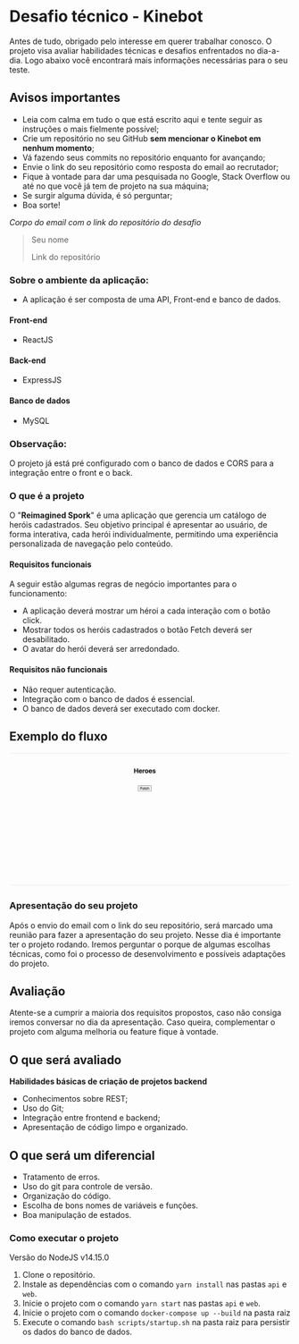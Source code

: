 # Desafio técnico - Kinebot

Antes de tudo, obrigado pelo interesse em querer trabalhar conosco. O projeto visa avaliar habilidades técnicas e desafios enfrentados no dia-a-dia.
Logo abaixo você encontrará mais informações necessárias para o seu teste.

## Avisos importantes

- Leia com calma em tudo o que está escrito aqui e tente seguir as instruções o mais fielmente possível;
- Crie um repositório no seu GitHub **sem mencionar o Kinebot em nenhum momento**;
- Vá fazendo seus commits no repositório enquanto for avançando;
- Envie o link do seu repositório como resposta do email ao recrutador;
- Fique à vontade para dar uma pesquisada no Google, Stack Overflow ou até no que você já tem de projeto na sua máquina;
- Se surgir alguma dúvida, é só perguntar;
- Boa sorte!

_Corpo do email com o link do repositório do desafio_

> Seu nome
>
> Link do repositório

### Sobre o ambiente da aplicação:

- A aplicação é ser composta de uma API, Front-end e banco de dados.

#### Front-end

- ReactJS

#### Back-end

- ExpressJS

#### Banco de dados

- MySQL

### Observação:

O projeto já está pré configurado com o banco de dados e CORS para a integração entre o front e o back.

### O que é a projeto

O "**Reimagined Spork**" é uma aplicação que gerencia um catálogo de heróis cadastrados. Seu objetivo principal é apresentar ao usuário, de forma interativa, cada herói individualmente, permitindo uma experiência personalizada de navegação pelo conteúdo.

#### Requisitos funcionais

A seguir estão algumas regras de negócio importantes para o funcionamento:

- A aplicação deverá mostrar um héroi a cada interação com o botão click.
- Mostrar todos os heróis cadastrados o botão Fetch deverá ser desabilitado.
- O avatar do herói deverá ser arredondado.

#### Requisitos não funcionais

- Não requer autenticação.
- Integração com o banco de dados é essencial.
- O banco de dados deverá ser executado com docker.

## Exemplo do fluxo

![Interface da aplicação mostrando a página Heroes com um botão Fetch](./GIF.gif)

### Apresentação do seu projeto

Após o envio do email com o link do seu repositório, será marcado uma reunião para fazer a apresentação do seu projeto. Nesse dia é importante ter o projeto rodando.
Iremos perguntar o porque de algumas escolhas técnicas, como foi o processo de desenvolvimento e possíveis adaptações do projeto.

## Avaliação

Atente-se a cumprir a maioria dos requisitos propostos, caso não consiga iremos conversar no dia da apresentação. Caso queira, complementar o projeto com alguma melhoria ou feature fique à vontade.

## O que será avaliado

**Habilidades básicas de criação de projetos backend**

- Conhecimentos sobre REST;
- Uso do Git;
- Integração entre frontend e backend;
- Apresentação de código limpo e organizado.

## O que será um diferencial

- Tratamento de erros.
- Uso do git para controle de versão.
- Organização do código.
- Escolha de bons nomes de variáveis e funções.
- Boa manipulação de estados.

### Como executar o projeto

Versão do NodeJS v14.15.0

1. Clone o repositório.
2. Instale as dependências com o comando `yarn install` nas pastas `api` e `web`.
3. Inicie o projeto com o comando `yarn start` nas pastas `api` e `web`.
4. Inicie o projeto com o comando `docker-compose up --build` na pasta raiz
5. Execute o comando `bash scripts/startup.sh` na pasta raiz para persistir os dados do banco de dados.

